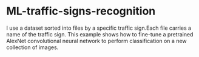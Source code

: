 # ML-traffic-signs-recognition


I use a dataset sorted into files by a specific traffic sign.Each file carries a name of the traffic sign.
This example shows how to fine-tune a pretrained AlexNet convolutional neural network to perform classification on a new collection of images.
